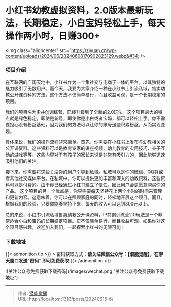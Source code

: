 # 小红书幼教虚拟资料，2.0版本最新玩法，长期稳定，小白宝妈轻松上手，每天操作两小时，日赚300&#43;


&lt;img class=&#34;aligncenter&#34; src=&#34;https://ziyuan.cn/wp-content/uploads/2024/06/20240608170902823129.webp&#34;  /&gt;

###  项目介绍

在互联网的广阔天地中，小红书作为一个集社交与电商于一体的平台，以其独特的魅力吸引了无数用户。而今天，我要为大家介绍一种在小红书上引流私域，售卖幼教公开课资料的方法。这个方法不仅简单易行，而且收益可观，是一个长期稳定的项目。

我们的项目名为IP共创训练营，已经升级到了全新的2.0玩法。这个项目最大的特点就是绿色稳定，即使是新号，即使你是小白或者宝妈，都可以轻松上手。你不需要担心没有粉丝基础，因为我们的方法可以让你的账号迅速积累粉丝，从而实现变现。

具体来说，我们的操作流程非常简单。首先，你需要在小红书上发布与幼教相关的公开课资料。这些资料可以是教育专家的讲座视频、幼儿教育的实用技巧、亲子互动的游戏等等。这些内容对于有孩子的家长来说是非常有吸引力的，因此能够迅速吸引他们的关注。

接下来，你需要将这些关注你的用户引导到私域。私域可以是你的微信、QQ群或者其他社交媒体平台。在私域中，你可以提供更加丰富和深入的幼教资料，这些资料可以是付费的。由于你已经通过小红书建立了信任，因此用户会更愿意购买你的产品。
这个项目的另一个优点是，你只需要每天坚持花上两个小时的时间来管理和更新内容。这意味着，你可以在照顾家庭的同时，轻松地开展这个项目。而且，根据我们的经验，只要你能够坚持下来，每天的收入可以达到300元以上。

总的来说，小红书引流私域售卖幼教公开课资料，IP共创训练营2.0玩法是一个非常适合小白和宝妈的长期稳定项目。它不仅简单易行，而且收益可观。如果你对这个项目感兴趣，欢迎加入我们，一起探索小红书的无限可能！


### 下载地址




{{&lt; admonition tip &gt;}}
&gt; 密码获取方式：**请关注微信公众号：【潜能觉醒】，在聊天窗口发送”密码“ 即可免费获取**
{{&lt; /admonition &gt;}}


![关注公众号免费获取下载密码](/images/wechat.png &#34;关注公众号免费获取下载地址&#34;)

---

> 作者: [潜能觉醒](https://nav8.top)  
> URL: http://localhost:1313/posts/20240615-6/  

